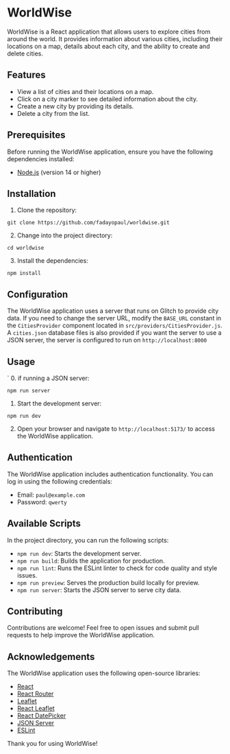 # WorldWise

WorldWise is a React application that allows users to explore cities from around the world. It provides information about various cities, including their locations on a map, details about each city, and the ability to create and delete cities.

## Features

- View a list of cities and their locations on a map.
- Click on a city marker to see detailed information about the city.
- Create a new city by providing its details.
- Delete a city from the list.

## Prerequisites

Before running the WorldWise application, ensure you have the following dependencies installed:

- [Node.js](https://nodejs.org) (version 14 or higher)

## Installation

1. Clone the repository:

```shell
git clone https://github.com/fadayopaul/worldwise.git
```

2. Change into the project directory:

```shell
cd worldwise
```

3. Install the dependencies:

```shell
npm install
```

## Configuration

The WorldWise application uses a server that runs on Glitch to provide city data. If you need to change the server URL, modify the `BASE_URL` constant in the `CitiesProvider` component located in `src/providers/CitiesProvider.js`. A `cities.json` database files is also provided if you want the server to use a JSON server, the server is configured to run on `http://localhost:8000`

## Usage

` 0. if running a JSON server:

```shell
npm run server
```

1. Start the development server:

```shell
npm run dev
```

2. Open your browser and navigate to `http://localhost:5173/` to access the WorldWise application.

## Authentication

The WorldWise application includes authentication functionality. You can log in using the following credentials:

- Email: `paul@example.com`
- Password: `qwerty`

## Available Scripts

In the project directory, you can run the following scripts:

- `npm run dev`: Starts the development server.
- `npm run build`: Builds the application for production.
- `npm run lint`: Runs the ESLint linter to check for code quality and style issues.
- `npm run preview`: Serves the production build locally for preview.
- `npm run server`: Starts the JSON server to serve city data.

## Contributing

Contributions are welcome! Feel free to open issues and submit pull requests to help improve the WorldWise application.

## Acknowledgements

The WorldWise application uses the following open-source libraries:

- [React](https://reactjs.org)
- [React Router](https://reactrouter.com)
- [Leaflet](https://leafletjs.com)
- [React Leaflet](https://react-leaflet.js.org)
- [React DatePicker](https://github.com/Hacker0x01/react-datepicker)
- [JSON Server](https://github.com/typicode/json-server)
- [ESLint](https://eslint.org)

Thank you for using WorldWise!
